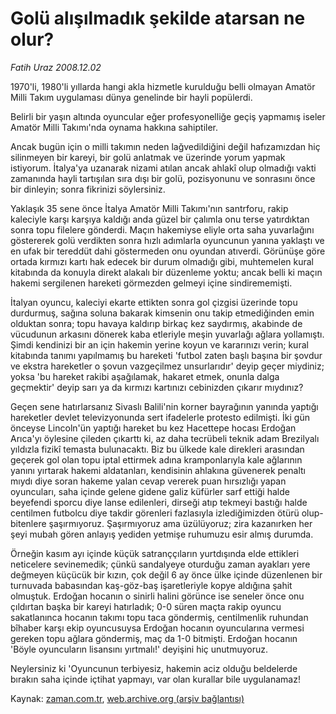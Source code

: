 # Golü alışılmadık şekilde atarsan ne olur?

*Fatih Uraz 2008.12.02*

<tr><td class="metin" colspan="2" style="padding-top: 20px; padding-left: 5px; padding-right: 10px;">1970'li, 1980'li yıllarda hangi akla hizmetle kurulduğu belli olmayan Amatör Milli Takım uygulaması dünya genelinde bir hayli popülerdi.</td></tr><tr><td class="metin" colspan="2" style="padding-top: 20px; padding-left: 5px; padding-right: 10px;"><p>Belirli bir yaşın altında oyuncular eğer profesyonelliğe geçiş yapmamış iseler Amatör Milli Takımı'nda oynama hakkına sahiptiler.
<p>Ancak bugün için o milli takımın neden lağvedildiğini değil hafızamızdan hiç silinmeyen bir kareyi, bir golü anlatmak ve üzerinde yorum yapmak istiyorum. İtalya'ya uzanarak nizami atılan ancak ahlakî olup olmadığı vakti zamanında hayli tartışılan sıra dışı bir golü, pozisyonunu ve sonrasını önce bir dinleyin; sonra fikrinizi söylersiniz.
<p>Yaklaşık 35 sene önce İtalya Amatör Milli Takımı'nın santrforu, rakip kaleciyle karşı karşıya kaldığı anda güzel bir çalımla onu terse yatırdıktan sonra topu filelere gönderdi. Maçın hakemiyse eliyle orta saha yuvarlağını göstererek golü verdikten sonra hızlı adımlarla oyuncunun yanına yaklaştı ve en ufak bir tereddüt dahi göstermeden onu oyundan atıverdi. Görünüşe göre ortada kırmızı kartı hak edecek bir durum olmadığı gibi, muhtemelen kural kitabında da konuyla direkt alakalı bir düzenleme yoktu; ancak belli ki maçın hakemi sergilenen hareketi görmezden gelmeyi içine sindirememişti.
<p>İtalyan oyuncu, kaleciyi ekarte ettikten sonra gol çizgisi üzerinde topu durdurmuş, sağına soluna bakarak kimsenin onu takip etmediğinden emin olduktan sonra; topu havaya kaldırıp birkaç kez saydırmış, akabinde de vücudunun arkasını dönerek kaba etleriyle meşin yuvarlağı ağlara yollamıştı. Şimdi kendinizi bir an için hakemin yerine koyun ve kararınızı verin; kural kitabında tanımı yapılmamış bu hareketi 'futbol zaten başlı başına bir şovdur ve ekstra hareketler o şovun vazgeçilmez unsurlarıdır' deyip geçer miydiniz; yoksa 'bu hareket rakibi aşağılamak, hakaret etmek, onunla dalga geçmektir' deyip sarı ya da kırmızı kartınızı cebinizden çıkarır mıydınız?
<p>Geçen sene hatırlarsanız Sivaslı Balili'nin korner bayrağının yanında yaptığı hareketler devlet televizyonunda sert ifadelerle protesto edilmişti. İki gün önceyse Lincoln'ün yaptığı hareket bu kez Hacettepe hocası Erdoğan Arıca'yı öylesine çileden çıkarttı ki, az daha tecrübeli teknik adam Brezilyalı yıldızla fizikî temasta bulunacaktı. Biz bu ülkede kale direkleri arasından geçerek gol olan topu iptal ettirmek adına kramponlarıyla kale ağlarının yanını yırtarak hakemi aldatanları, kendisinin ahlakına güvenerek penaltı mıydı diye soran hakeme yalan cevap vererek puan hırsızlığı yapan oyuncuları, saha içinde gelene gidene galiz küfürler sarf ettiği halde beyefendi sporcu diye lanse edilenleri, dirseği atıp tekmeyi bastığı halde centilmen futbolcu diye takdir görenleri fazlasıyla izlediğimizden ötürü olup-bitenlere şaşırmıyoruz. Şaşırmıyoruz ama üzülüyoruz; zira kazanırken her şeyi mubah gören anlayış yediden yetmişe ruhumuzu esir almış durumda.
<p>Örneğin kasım ayı içinde küçük satranççıların yurtdışında elde ettikleri neticelere sevinemedik; çünkü sandalyeye oturduğu zaman ayakları yere değmeyen küçücük bir kızın, çok değil 6 ay önce ülke içinde düzenlenen bir turnuvada babasından kaş-göz-baş işaretleriyle kopye aldığına şahit olmuştuk. Erdoğan hocanın o sinirli halini görünce ise seneler önce onu çıldırtan başka bir kareyi hatırladık; 0-0 süren maçta rakip oyuncu sakatlanınca hocanın takımı topu taca göndermiş, centilmenlik ruhundan bîhaber karşı ekip oyuncusuysa Erdoğan hocanın oyuncularına vermesi gereken topu ağlara göndermiş, maç da 1-0 bitmişti. Erdoğan hocanın 'Böyle oyuncuların lisansını yırtmalı!' deyişini hiç unutmuyoruz. 
<p>Neylersiniz ki 'Oyuncunun terbiyesiz, hakemin aciz olduğu beldelerde bırakın saha içinde içtihat yapmayı, var olan kurallar bile uygulanamaz!<br/></p></p></p></p></p></p></p></td></tr>

Kaynak: [zaman.com.tr](http://zaman.com.tr/yazar.do?yazino=766408), [web.archive.org (arşiv bağlantısı)](http://web.archive.org/web/20081202151038/http://zaman.com.tr:80/yazar.do?yazino=766408)
